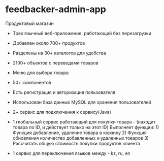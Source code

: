 # feedbacker-admin-app
Продуктовый магазин 
- Трех язычный веб-приложение, работающий без перезагрузки
- Добавлен около 700+ продуктов
- Разделены на 30+ каталогов для удобства
- 2100+ объектов с переводами товаров
- Меню для выбора товара
- 50+ компонентов

- Есть регистрация и авторизация пользователя
- Использован база данных MySQL для хранения пользователей

- 2+ сервис для подключения к сервису(Java)
- 1 глобальный сервис работающий для покупки товара - (находит товара по ID, и действует только на этот ID)
  Выполняет функции: 1) Функция добавление, удаление товара в корзину 
                     2) Функция обновления количество добавленных и удаленных товаров
                     3) Рассчитать общую стоимость покупки продуктов клиента
- 1 сервис для переключения языков между - kz, ru, en

  
